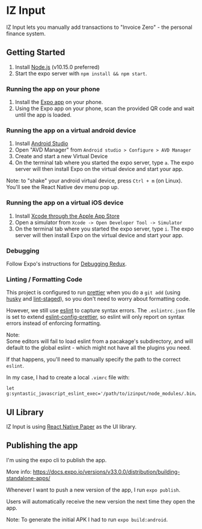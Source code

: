 # IZ Input

IZ Input lets you manually add transactions to "Invoice Zero" - the personal finance system.

## Getting Started

1. Install [Node.js](https://nodejs.org/) (v10.15.0 preferred)
2. Start the expo server with `npm install && npm start`.

### Running the app on your phone

1. Install the [Expo app](https://play.google.com/store/apps/details?id=host.exp.exponent&hl=en) on your phone.
2. Using the Expo app on your phone, scan the provided QR code and wait until the app is loaded.

### Running the app on a virtual android device

1. Install [Android Studio](https://developer.android.com/studio)
2. Open "AVD Manager" from `Android studio > Configure > AVD Manager`
3. Create and start a new Virtual Device
4. On the terminal tab where you started the expo server, type `a`. The expo server will then install Expo on the virtual device and start your app.

Note: to "shake" your android virtual device, press `Ctrl + m` (on Linux). You'll see the React Native dev menu pop up.

### Running the app on a virtual iOS device

1. Install [Xcode through the Apple App Store](https://apps.apple.com/app/xcode/id497799835)
2. Open a simulator from `Xcode -> Open Developer Tool -> Simulator`
3. On the terminal tab where you started the expo server, type `i`. The expo server will then install Expo on the virtual device and start your app.

### Debugging

Follow Expo's instructions for [Debugging Redux](https://docs.expo.io/versions/v33.0.0/workflow/debugging/#debugging-redux).

### Linting / Formatting Code

This project is configured to run [prettier](https://github.com/prettier/prettier) when you do a `git add` (using [husky](https://www.npmjs.com/package/husky) and [lint-staged](https://www.npmjs.com/package/lint-staged)), so you don't need to worry about formatting code.

However, we still use [eslint](https://eslint.org/) to capture syntax errors. The `.eslintrc.json` file is set to extend [eslint-config-prettier](https://www.npmjs.com/package/eslint-config-prettier), so eslint will only report on syntax errors instead of enforcing formatting.

Note:  
Some editors will fail to load eslint from a pacakage's subdirectory, and will
default to the global eslint - which might not have all the plugins you need.

If that happens, you'll need to manually specify the path to the correct `eslint`.

In my case, I had to create a local `.vimrc` file with:

```
let g:syntastic_javascript_eslint_exec='/path/to/izinput/node_modules/.bin/eslint'
```

## UI Library

IZ Input is using [React Native Paper](https://callstack.github.io/react-native-paper/) as the UI library.

## Publishing the app

I'm using the expo cli to publish the app.

More info: https://docs.expo.io/versions/v33.0.0/distribution/building-standalone-apps/

Whenever I want to push a new version of the app, I run `expo publish`.

Users will automatically receive the new version the next time they open the app.

Note: To generate the initial APK I had to run `expo build:android`.
